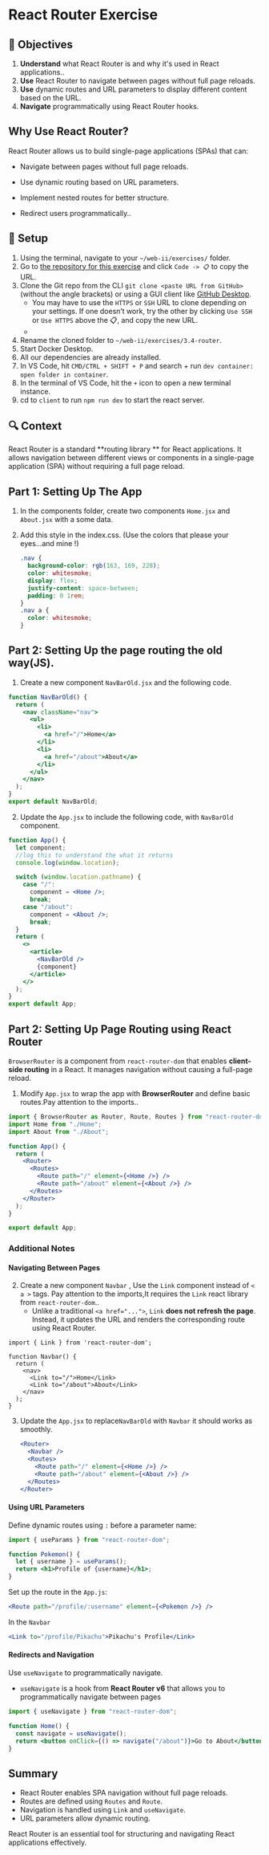 # React Router Exercise

## 🎯 Objectives

1. **Understand** what React Router is and why it's used in React applications..
2. **Use** React Router to navigate between pages without full page reloads.
3. **Use** dynamic routes and URL parameters to display different content based on the URL.
4. **Navigate** programmatically using React Router hooks.

## Why Use React Router?

React Router allows us to build single-page applications (SPAs) that can:

- Navigate between pages without full page reloads.

- Use dynamic routing based on URL parameters.

- Implement nested routes for better structure.

- Redirect users programmatically..

## 🔨 Setup

1. Using the terminal, navigate to your `~/web-ii/exercises/` folder.
2. Go to [the repository for this exercise](https://github.com/JAC-CS-Web-Programming-II-W25/E3-React-Template) and click `Code -> 📋` to copy the URL.
3. Clone the Git repo from the CLI `git clone <paste URL from GitHub>` (without the angle brackets) or using a GUI client like [GitHub Desktop](https://desktop.github.com/).
   - You may have to use the `HTTPS` or `SSH` URL to clone depending on your settings. If one doesn’t work, try the other by clicking `Use SSH` or `Use HTTPS` above the 📋, and copy the new URL.
   -
4. Rename the cloned folder to `~/web-ii/exercises/3.4-router`.
5. Start Docker Desktop.
6. All our dependencies are already installed.
7. In VS Code, hit `CMD/CTRL + SHIFT + P` and search + run `dev container: open folder in container`.
8. In the terminal of VS Code, hit the `+` icon to open a new terminal instance.
9. cd to `client` to run `npm run dev` to start the react server.

## 🔍 Context

React Router is a standard **routing library ** for React applications. It allows navigation between different views or components in a single-page application (SPA) without requiring a full page reload.

## Part 1: Setting Up The App

1. In the components folder, create two components `Home.jsx` and `About.jsx` with a some data.

2. Add this style in the index.css. (Use the colors that please your eyes...and mine !)

   ```css
   .nav {
     background-color: rgb(163, 169, 228);
     color: whitesmoke;
     display: flex;
     justify-content: space-between;
     padding: 0 1rem;
   }
   .nav a {
     color: whitesmoke;
   }
   ```

## Part 2: Setting Up the page routing the old way(JS).

1. Create a new component `NavBarOld.jsx` and the following code.

```jsx
function NavBarOld() {
  return (
    <nav className="nav">
      <ul>
        <li>
          <a href="/">Home</a>
        </li>
        <li>
          <a href="/about">About</a>
        </li>
      </ul>
    </nav>
  );
}
export default NavBarOld;
```

2. Update the `App.jsx` to include the following code, with `NavBarOld` component.

```jsx
function App() {
  let component;
  //log this to understand the what it returns
  console.log(window.location);

  switch (window.location.pathname) {
    case "/":
      component = <Home />;
      break;
    case "/about":
      component = <About />;
      break;
  }
  return (
    <>
      <article>
        <NavBarOld />
        {component}
      </article>
    </>
  );
}
export default App;
```

## Part 2: Setting Up Page Routing using React Router

`BrowserRouter` is a component from `react-router-dom` that enables **client-side routing** in a React. It manages navigation without causing a full-page reload.

1. Modify `App.jsx` to wrap the app with **BrowserRouter** and define basic routes.Pay attention to the imports..

```jsx
import { BrowserRouter as Router, Route, Routes } from "react-router-dom";
import Home from "./Home";
import About from "./About";

function App() {
  return (
    <Router>
      <Routes>
        <Route path="/" element={<Home />} />
        <Route path="/about" element={<About />} />
      </Routes>
    </Router>
  );
}

export default App;
```

### Additional Notes

#### Navigating Between Pages

2. Create a new component `Navbar` , Use the `Link` component instead of `< a >` tags. Pay attention to the imports,It requires the `Link` react library from `react-router-dom`..
   - Unlike a traditional `<a href="...">`, `Link` **does not refresh the page**. Instead, it updates the URL and renders the corresponding route using React Router.

```
import { Link } from 'react-router-dom';

function Navbar() {
  return (
    <nav>
      <Link to="/">Home</Link>
      <Link to="/about">About</Link>
    </nav>
  );
}
```

3. Update the `App.jsx` to replace`NavBarOld` with `Navbar` it should works as smoothly.

   ```jsx
   <Router>
     <Navbar />
     <Routes>
       <Route path="/" element={<Home />} />
       <Route path="/about" element={<About />} />
     </Routes>
   </Router>
   ```

#### Using URL Parameters

Define dynamic routes using `:` before a parameter name:

```jsx
import { useParams } from "react-router-dom";

function Pokemon() {
  let { username } = useParams();
  return <h1>Profile of {username}</h1>;
}
```

Set up the route in the `App.js`:

```jsx
<Route path="/profile/:username" element={<Pokemon />} />
```

In the `Navbar`

```jsx
<Link to="/profile/Pikachu">Pikachu's Profile</Link>
```

#### Redirects and Navigation

Use `useNavigate` to programmatically navigate.

- `useNavigate` is a hook from **React Router v6** that allows you to programmatically navigate between pages

```jsx
import { useNavigate } from "react-router-dom";

function Home() {
  const navigate = useNavigate();
  return <button onClick={() => navigate("/about")}>Go to About</button>;
}
```

## Summary

- React Router enables SPA navigation without full page reloads.
- Routes are defined using `Routes` and `Route`.
- Navigation is handled using `Link` and `useNavigate`.
- URL parameters allow dynamic routing.

React Router is an essential tool for structuring and navigating React applications effectively.
